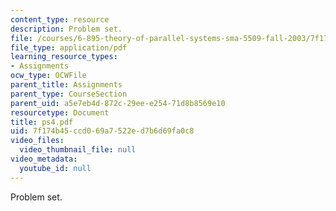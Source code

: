 ```yaml
---
content_type: resource
description: Problem set.
file: /courses/6-895-theory-of-parallel-systems-sma-5509-fall-2003/7f174b45ccd069a7522ed7b6d69fa0c8_ps4.pdf
file_type: application/pdf
learning_resource_types:
- Assignments
ocw_type: OCWFile
parent_title: Assignments
parent_type: CourseSection
parent_uid: a5e7eb4d-872c-29ee-e254-71d8b8569e10
resourcetype: Document
title: ps4.pdf
uid: 7f174b45-ccd0-69a7-522e-d7b6d69fa0c8
video_files:
  video_thumbnail_file: null
video_metadata:
  youtube_id: null
---
```

Problem set.

